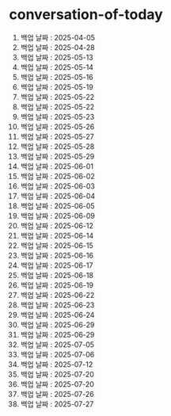 # conversation-of-today

1. 백업 날짜 : 2025-04-05
2. 백업 날짜 : 2025-04-28
3. 백업 날짜 : 2025-05-13
4. 백업 날짜 : 2025-05-14
5. 백업 날짜 : 2025-05-16
6. 백업 날짜 : 2025-05-19
7. 백업 날짜 : 2025-05-22
8. 백업 날짜 : 2025-05-22
9. 백업 날짜 : 2025-05-23
10. 백업 날짜 : 2025-05-26
11. 백업 날짜 : 2025-05-27
12. 백업 날짜 : 2025-05-28
13. 백업 날짜 : 2025-05-29
14. 백업 날짜 : 2025-06-01
15. 백업 날짜 : 2025-06-02
16. 백업 날짜 : 2025-06-03
17. 백업 날짜 : 2025-06-04
18. 백업 날짜 : 2025-06-05
19. 백업 날짜 : 2025-06-09
20. 백업 날짜 : 2025-06-12
21. 백업 날짜 : 2025-06-14
22. 백업 날짜 : 2025-06-15
23. 백업 날짜 : 2025-06-16
24. 백업 날짜 : 2025-06-17
25. 백업 날짜 : 2025-06-18
26. 백업 날짜 : 2025-06-19
27. 백업 날짜 : 2025-06-22
28. 백업 날짜 : 2025-06-23
29. 백업 날짜 : 2025-06-24
30. 백업 날짜 : 2025-06-29
31. 백업 날짜 : 2025-06-29
32. 백업 날짜 : 2025-07-05
33. 백업 날짜 : 2025-07-06
34. 백업 날짜 : 2025-07-12
35. 백업 날짜 : 2025-07-20
36. 백업 날짜 : 2025-07-20
37. 백업 날짜 : 2025-07-26
38. 백업 날짜 : 2025-07-27
